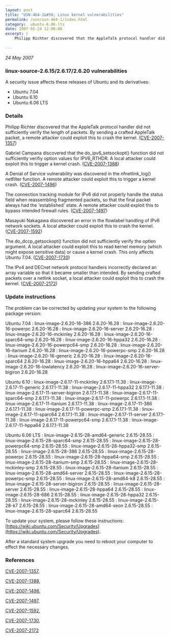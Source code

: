 ```yaml
---
layout: post
title: "USN-464-1&#58; Linux kernel vulnerabilities"
permalink: /usn/usn-464-1/index.html
category:  ubuntu-6.06-lts
date: 2007-05-24 12:00:00
excerpt: |
    Philipp Richter discovered that the AppleTalk protocol handler did not sufficiently verify the length of packets. By sending a crafted AppleTalk packet, a remote attacker could exploit this to crash the kernel. ([CVE-2007-1357](http://people.ubuntu.com/~ubuntu-security/cve/CVE-2007-1357))
    
--- 
```

 
 

*24 May 2007*

### linux-source-2.6.15/2.6.17/2.6.20 vulnerabilities

A security issue affects these releases of Ubuntu and its derivatives:

* Ubuntu 7.04
* Ubuntu 6.10
* Ubuntu 6.06 LTS

### Details

Philipp Richter discovered that the AppleTalk protocol handler did not sufficiently verify the length of packets. By sending a crafted AppleTalk packet, a remote attacker could exploit this to crash the kernel. ([CVE-2007-1357](http://people.ubuntu.com/~ubuntu-security/cve/CVE-2007-1357))

Gabriel Campana discovered that the do_ipv6_setsockopt() function did not sufficiently verifiy option values for IPV6_RTHDR. A local attacker could exploit this to trigger a kernel crash. ([CVE-2007-1388](http://people.ubuntu.com/~ubuntu-security/cve/CVE-2007-1388))

A Denial of Service vulnerability was discovered in the nfnetlink_log() netfilter function. A remote attacker could exploit this to trigger a kernel crash. ([CVE-2007-1496](http://people.ubuntu.com/~ubuntu-security/cve/CVE-2007-1496))

The connection tracking module for IPv6 did not properly handle the status field when reassembling fragmented packets, so that the final packet always had the &#39;established&#39; state. A remote attacker could exploit this to bypass intended firewall rules. ([CVE-2007-1497](http://people.ubuntu.com/~ubuntu-security/cve/CVE-2007-1497))

Masayuki Nakagawa discovered an error in the flowlabel handling of IPv6 network sockets. A local attacker could exploit this to crash the kernel. ([CVE-2007-1592](http://people.ubuntu.com/~ubuntu-security/cve/CVE-2007-1592))

The do_dccp_getsockopt() function did not sufficiently verify the optlen argument. A local attacker could exploit this to read kernel memory (which might expose sensitive data) or cause a kernel crash. This only affects Ubuntu 7.04. ([CVE-2007-1730](http://people.ubuntu.com/~ubuntu-security/cve/CVE-2007-1730))

The IPv4 and DECnet network protocol handlers incorrectly declared an array variable so that it became smaller than intended. By sending crafted packets over a netlink socket, a local attacker could exploit this to crash the kernel. ([CVE-2007-2172](http://people.ubuntu.com/~ubuntu-security/cve/CVE-2007-2172))

### Update instructions

The problem can be corrected by updating your system to the following package version:

Ubuntu 7.04
 : linux-image-2.6.20-16-386 <span>2.6.20-16.28</span>
 : linux-image-2.6.20-16-powerpc <span>2.6.20-16.28</span>
 : linux-image-2.6.20-16-server <span>2.6.20-16.28</span>
 : linux-image-2.6.20-16-mckinley <span>2.6.20-16.28</span>
 : linux-image-2.6.20-16-sparc64-smp <span>2.6.20-16.28</span>
 : linux-image-2.6.20-16-hppa32 <span>2.6.20-16.28</span>
 : linux-image-2.6.20-16-powerpc64-smp <span>2.6.20-16.28</span>
 : linux-image-2.6.20-16-itanium <span>2.6.20-16.28</span>
 : linux-image-2.6.20-16-powerpc-smp <span>2.6.20-16.28</span>
 : linux-image-2.6.20-16-generic <span>2.6.20-16.28</span>
 : linux-image-2.6.20-16-sparc64 <span>2.6.20-16.28</span>
 : linux-image-2.6.20-16-hppa64 <span>2.6.20-16.28</span>
 : linux-image-2.6.20-16-lowlatency <span>2.6.20-16.28</span>
 : linux-image-2.6.20-16-server-bigiron <span>2.6.20-16.28</span>

Ubuntu 6.10
 : linux-image-2.6.17-11-mckinley <span>2.6.17.1-11.38</span>
 : linux-image-2.6.17-11-generic <span>2.6.17.1-11.38</span>
 : linux-image-2.6.17-11-hppa32 <span>2.6.17.1-11.38</span>
 : linux-image-2.6.17-11-server-bigiron <span>2.6.17.1-11.38</span>
 : linux-image-2.6.17-11-sparc64-smp <span>2.6.17.1-11.38</span>
 : linux-image-2.6.17-11-powerpc <span>2.6.17.1-11.38</span>
 : linux-image-2.6.17-11-itanium <span>2.6.17.1-11.38</span>
 : linux-image-2.6.17-11-386 <span>2.6.17.1-11.38</span>
 : linux-image-2.6.17-11-powerpc-smp <span>2.6.17.1-11.38</span>
 : linux-image-2.6.17-11-sparc64 <span>2.6.17.1-11.38</span>
 : linux-image-2.6.17-11-server <span>2.6.17.1-11.38</span>
 : linux-image-2.6.17-11-powerpc64-smp <span>2.6.17.1-11.38</span>
 : linux-image-2.6.17-11-hppa64 <span>2.6.17.1-11.38</span>

Ubuntu 6.06 LTS
 : linux-image-2.6.15-28-amd64-generic <span>2.6.15-28.55</span>
 : linux-image-2.6.15-28-sparc64-smp <span>2.6.15-28.55</span>
 : linux-image-2.6.15-28-powerpc64-smp <span>2.6.15-28.55</span>
 : linux-image-2.6.15-28-hppa32-smp <span>2.6.15-28.55</span>
 : linux-image-2.6.15-28-386 <span>2.6.15-28.55</span>
 : linux-image-2.6.15-28-powerpc <span>2.6.15-28.55</span>
 : linux-image-2.6.15-28-hppa64-smp <span>2.6.15-28.55</span>
 : linux-image-2.6.15-28-itanium-smp <span>2.6.15-28.55</span>
 : linux-image-2.6.15-28-mckinley-smp <span>2.6.15-28.55</span>
 : linux-image-2.6.15-28-itanium <span>2.6.15-28.55</span>
 : linux-image-2.6.15-28-amd64-server <span>2.6.15-28.55</span>
 : linux-image-2.6.15-28-powerpc-smp <span>2.6.15-28.55</span>
 : linux-image-2.6.15-28-amd64-k8 <span>2.6.15-28.55</span>
 : linux-image-2.6.15-28-server-bigiron <span>2.6.15-28.55</span>
 : linux-image-2.6.15-28-server <span>2.6.15-28.55</span>
 : linux-image-2.6.15-28-hppa64 <span>2.6.15-28.55</span>
 : linux-image-2.6.15-28-686 <span>2.6.15-28.55</span>
 : linux-image-2.6.15-28-hppa32 <span>2.6.15-28.55</span>
 : linux-image-2.6.15-28-mckinley <span>2.6.15-28.55</span>
 : linux-image-2.6.15-28-k7 <span>2.6.15-28.55</span>
 : linux-image-2.6.15-28-amd64-xeon <span>2.6.15-28.55</span>
 : linux-image-2.6.15-28-sparc64 <span>2.6.15-28.55</span>

To update your system, please follow these instructions: [https://wiki.ubuntu.com/Security/Upgrades](https://wiki.ubuntu.com/Security/Upgrades).

After a standard system upgrade you need to reboot your computer to effect the necessary changes.

### References

 
 [CVE-2007-1357](http://people.ubuntu.com/~ubuntu-security/cve/CVE-2007-1357), 

 [CVE-2007-1388](http://people.ubuntu.com/~ubuntu-security/cve/CVE-2007-1388), 

 [CVE-2007-1496](http://people.ubuntu.com/~ubuntu-security/cve/CVE-2007-1496), 

 [CVE-2007-1497](http://people.ubuntu.com/~ubuntu-security/cve/CVE-2007-1497), 

 [CVE-2007-1592](http://people.ubuntu.com/~ubuntu-security/cve/CVE-2007-1592), 

 [CVE-2007-1730](http://people.ubuntu.com/~ubuntu-security/cve/CVE-2007-1730), 

 [CVE-2007-2172](http://people.ubuntu.com/~ubuntu-security/cve/CVE-2007-2172)
 


